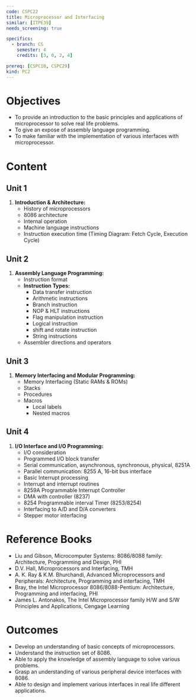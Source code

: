 ```yaml
---
code: CSPC22
title: Microprocessor and Interfacing
similar: [ITPE39]
needs_screening: true

specifics:
  - branch: CS
    semester: 4
    credits: [3, 0, 2, 4]

prereq: [CSPC10, CSPC29]
kind: PC2
---
```


# Objectives

- To provide an introduction to the basic principles and applications of microprocessor to solve real life problems.
- To give an expose of assembly language programming.
- To make familiar with the implementation of various interfaces with microprocessor.

# Content

## Unit 1

1. **Introduction & Architecture:**
   - History of microprocessors
   - 8086 architecture
   - Internal operation
   - Machine language instructions
   - Instruction execution time (Timing Diagram: Fetch Cycle, Execution Cycle)

## Unit 2

1. **Assembly Language Programming:**
   - Instruction format
   - **Instruction Types:**
     - Data transfer instruction
     - Arithmetic instructions
     - Branch instruction
     - NOP & HLT instructions
     - Flag manipulation instruction
     - Logical instruction
     - shift and rotate instruction
     - String instructions
   - Assembler directions and operators

## Unit 3

1. **Memory Interfacing and Modular Programming:**
   - Memory Interfacing (Static RAMs & ROMs)
   - Stacks
   - Procedures
   - Macros
     - Local labels
     - Nested macros

## Unit 4

1. **I/O Interface and I/O Programming:**
   - I/O consideration
   - Programmed I/O block transfer
   - Serial communication, asynchronous, synchronous, physical, 8251A
   - Parallel communication: 8255 A, 16-bit bus interface
   - Basic Interrupt processing
   - Interrupt and interrupt routines
   - 8259A Programmable Interrupt Controller
   - DMA with controller (8237)
   - 8254 Programmable interval Timer (8253/8254)
   - Interfacing to A/D and D/A converters
   - Stepper motor interfacing

# Reference Books

- Liu and Gibson, Microcomputer Systems: 8086/8088 family: Architecture, Programming and Design, PHI
- D.V. Hall, Microprocessors and Interfacing, TMH
- A. K. Ray & K.M. Bhurchandi, Advanced Microprocessors and Peripherals: Architecture, Programming and interfacing, TMH
- Bray, the Intel Microprocessor 8086/8088-Pentium: Architecture, Programming and interfacing, PHI
- James L. Antonakos, The Intel Microprocessor family H/W and S/W Principles and Applications, Cengage Learning

# Outcomes

- Develop an understanding of basic concepts of microprocessors.
- Understand the instruction set of 8086.
- Able to apply the knowledge of assembly language to solve various problems.
- Grasp an understanding of various peripheral device interfaces with 8086.
- Able to design and implement various interfaces in real life different applications.
